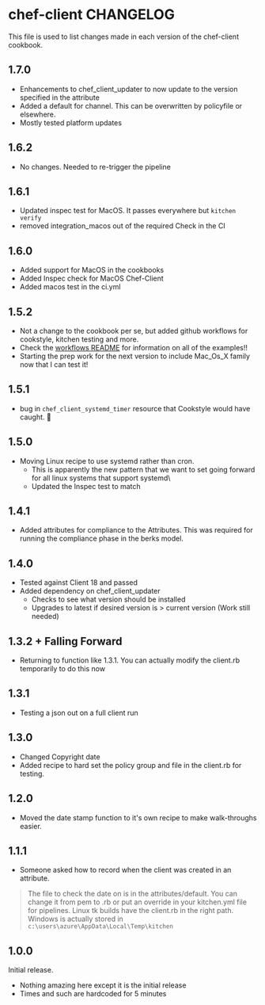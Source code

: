 # chef-client CHANGELOG

This file is used to list changes made in each version of the chef-client cookbook.

## 1.7.0

* Enhancements to chef_client_updater to now update to the version specified in the attribute
* Added a default for channel. This can be overwritten by policyfile or elsewhere.
* Mostly tested platform updates

## 1.6.2

* No changes. Needed to re-trigger the pipeline

## 1.6.1

* Updated inspec test for MacOS. It passes everywhere but `kitchen verify`
* removed integration_macos out of the required Check in the CI

## 1.6.0

* Added support for MacOS in the cookbooks
* Added Inspec check for MacOS Chef-Client
* Added macos test in the ci.yml

## 1.5.2

* Not a change to the cookbook per se, but added github workflows for cookstyle, kitchen testing and more.
* Check the [workflows README](.github/workflows/README.md) for information on all of the examples!!
* Starting the prep work for the next version to include Mac_Os_X family now that I can test it!

## 1.5.1

* bug in `chef_client_systemd_timer` resource that Cookstyle would have caught. :facepalm:

## 1.5.0

* Moving Linux recipe to use systemd rather than cron.
  * This is apparently the new pattern that we want to set going forward for all linux systems that support systemd\
  * Updated the Inspec test to match

## 1.4.1

* Added attributes for compliance to the Attributes. This was required for running the compliance phase in the berks model.

## 1.4.0

* Tested against Client 18 and passed
* Added dependency on chef_client_updater
  * Checks to see what version should be installed
  * Upgrades to latest if desired version is > current version (Work still needed)

## 1.3.2 + Falling Forward

* Returning to function like 1.3.1. You can actually modify the client.rb temporarily to do this now

## 1.3.1

* Testing a json out on a full client run

## 1.3.0

* Changed Copyright date
* Added recipe to hard set the policy group and file in the client.rb for testing.

## 1.2.0

* Moved the date stamp function to it's own recipe to make walk-throughs easier.

## 1.1.1

* Someone asked how to record when the client was created in an attribute.

> The file to check the date on is in the attributes/default. You can change it from pem to .rb or put an override in your kitchen.yml file for pipelines. Linux tk builds have the client.rb in the right path. Windows is actually stored in `c:\users\azure\AppData\Local\Temp\kitchen`

## 1.0.0

Initial release.

* Nothing amazing here except it is the initial release
* Times and such are hardcoded for 5 minutes
